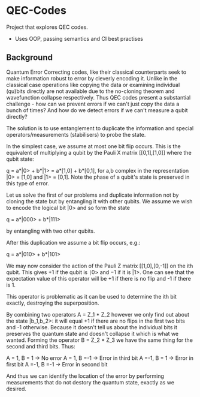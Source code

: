 # QEC-Codes
Project that explores QEC codes.

- Uses OOP, passing semantics and CI best practises

## Background
Quantum Error Correcting codes, like their classical counterparts seek to make information robust to error by cleverly encoding it. Unlike in the classical case operations like copying the data or examining individual (qu)bits directly are not available due to the no-cloning theorem and wavefunction collapse respectively. Thus QEC codes present a substantial challenge - how can we prevent errors if we can't just copy the data a bunch of times? And how do we detect errors if we can't measure a qubit directly?

The solution is to use entanglement to duplicate the information and special operators/measurements (stabilisers) to probe the state.

In the simplest case, we assume at most one bit flip occurs. This is the equivalent of multiplying a qubit by the Pauli X matrix [[0,1],[1,0]] where the qubit state:

q = a*|0> + b*|1> = a*[1,0] + b*[0,1], for a,b complex in the representation |0> = [1,0] and |1> = [0,1]. Note the phase of a qubit's state is preserved in this type of error.

Let us solve the first of our problems and duplicate information not by cloning the state but by entangling it with other qubits. We assume we wish to encode the logical bit |0> and so form the state

q = a*|000> + b*|111> 

by entangling with two other qubits.

After this duplication we assume a bit flip occurs, e.g.:

q = a*|010> + b*|101>

We may now consider the action of the Pauli Z matrix [[1,0],[0,-1]] on the ith qubit. This gives +1 if the qubit is ∣0> and −1 if it is |1>. One can see that the expectation value of this operator will be +1 if there is no flip and -1 if there is 1. 

This operator is problematic as it can be used to determine the ith bit exactly, destroying the superposition.

By combining two operators A = Z_1 * Z_2 however we only find out about the state |b_1,b_2>: it will equal +1 if there are no flips in the first two bits and -1 otherwise. Because it doesn't tell us about the individual bits it preserves the quantum state and doesn't collapse it which is what we wanted. Forming the operator B = Z_2 * Z_3 we have the same thing for the second and third bits. Thus:

A = 1, B = 1 -> No error
A = 1, B =-1 -> Error in third bit
A =-1, B = 1 -> Error in first bit
A =-1, B =-1 -> Error in second bit

And thus we can identify the location of the error by performing measurements that do not destory the quantum state, exactly as we desired.


